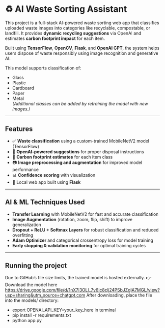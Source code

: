 # ♻️ AI Waste Sorting Assistant

This project is a full-stack AI-powered waste sorting web app that classifies uploaded waste images into categories like recyclable, compostable, or landfill. It provides **dynamic recycling suggestions** via OpenAI and estimates **carbon footprint impact** for each item.

Built using **TensorFlow**, **OpenCV**, **Flask**, and **OpenAI GPT**, the system helps users dispose of waste responsibly using image recognition and generative AI.

This model supports classification of:
- Glass
- Plastic
- Cardboard
- Paper
- Metal  
_(Additional classes can be added by retraining the model with new images.)_

---

## Features

- ✅ **Waste classification** using a custom-trained MobileNetV2 model (TensorFlow)
- 🧠 **OpenAI-powered suggestions** for proper disposal instructions
- 🌱 **Carbon footprint estimates** for each item class
- 📷 **Image preprocessing and augmentation** for improved model performance
- 📊 **Confidence scoring** with visualization
- 🧪 Local web app built using **Flask**

---

## AI & ML Techniques Used

- **Transfer Learning** with MobileNetV2 for fast and accurate classification
- **Image Augmentation** (rotation, zoom, flip, shift) to improve generalization
- **Dropout + ReLU + Softmax Layers** for robust classification and reduced overfitting
- **Adam Optimizer** and categorical crossentropy loss for model training
- **Early stopping & validation monitoring** for optimal training cycles

---

## Running the project
Due to GitHub’s file size limits, the trained model is hosted externally.
👉 Download the model here https://drive.google.com/file/d/1nX7I3OLI_7v6Ic8clj24PSbJZgIA7MGL/view?usp=sharing&utm_source=chatgpt.com
After downloading, place the file into the models/ directory:

- export OPENAI_API_KEY=your_key_here in terminal
- pip install -r requirements.txt
- python app.py


